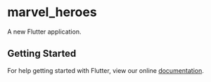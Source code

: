 # marvel_heroes

A new Flutter application.

## Getting Started

For help getting started with Flutter, view our online
[documentation](https://flutter.io/).
